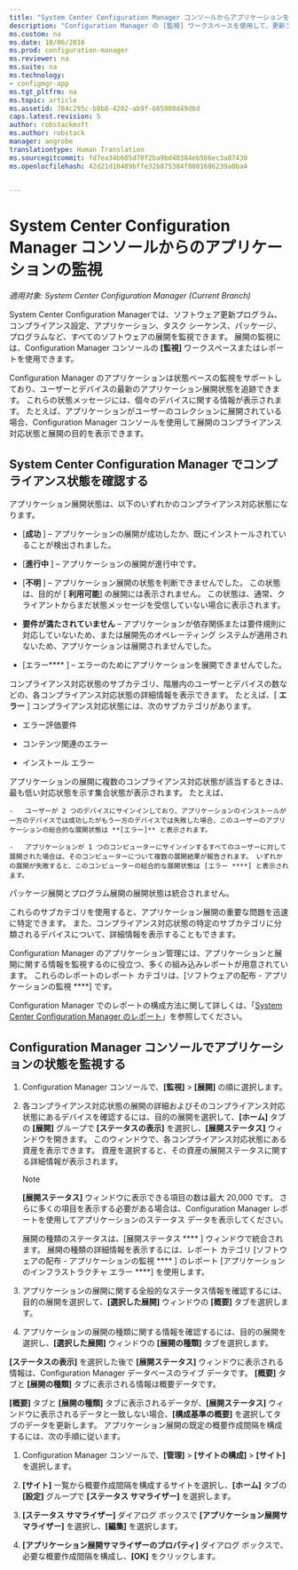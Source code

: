 ```yaml
---
title: "System Center Configuration Manager コンソールからアプリケーションを監視する | Microsoft Docs"
description: "Configuration Manager の [監視] ワークスペースを使用して、更新プログラム、コンプライアンス設定、アプリケーションなどのソフトウェアの展開を監視します。"
ms.custom: na
ms.date: 10/06/2016
ms.prod: configuration-manager
ms.reviewer: na
ms.suite: na
ms.technology:
- configmgr-app
ms.tgt_pltfrm: na
ms.topic: article
ms.assetid: 784c295c-b8b8-4202-ab9f-665908d49d6d
caps.latest.revision: 5
author: robstackmsft
ms.author: robstack
manager: angrobe
translationtype: Human Translation
ms.sourcegitcommit: fd7ea34b605d70f2ba9bd40384eb566ec3a87430
ms.openlocfilehash: 42d21d10489bffe32b875384f8801686239a0ba4


---
```

# <a name="monitor-applications-from-the-system-center-configuration-manager-console"></a>System Center Configuration Manager コンソールからのアプリケーションの監視

*適用対象: System Center Configuration Manager (Current Branch)*


System Center Configuration Managerでは、ソフトウェア更新プログラム、コンプライアンス設定、アプリケーション、タスク シーケンス、パッケージ、プログラムなど、すべてのソフトウェアの展開を監視できます。 展開の監視には、Configuration Manager コンソールの **[監視]** ワークスペースまたはレポートを使用できます。  

 Configuration Manager のアプリケーションは状態ベースの監視をサポートしており、ユーザーとデバイスの最新のアプリケーション展開状態を追跡できます。 これらの状態メッセージには、個々のデバイスに関する情報が表示されます。 たとえば、アプリケーションがユーザーのコレクションに展開されている場合、Configuration Manager コンソールを使用して展開のコンプライアンス対応状態と展開の目的を表示できます。  

## <a name="learn-about-compliance-states-in-system-center-configuration-manager"></a>System Center Configuration Manager でコンプライアンス状態を確認する
 アプリケーション展開状態は、以下のいずれかのコンプライアンス対応状態になります。  

-   [**成功** ] – アプリケーションの展開が成功したか、既にインストールされていることが検出されました。  

-   [**進行中** ] – アプリケーションの展開が進行中です。  

-   [**不明** ] – アプリケーション展開の状態を判断できませんでした。 この状態は、目的が [ **利用可能**] の展開には表示されません。 この状態は、通常、クライアントからまだ状態メッセージを受信していない場合に表示されます。  

-   **要件が満たされていません** – アプリケーションが依存関係または要件規則に対応していないため、または展開先のオペレーティング システムが適用されないため、アプリケーションは展開されませんでした。  

-   [エラー**** ] – エラーのためにアプリケーションを展開できませんでした。  

コンプライアンス対応状態のサブカテゴリ、階層内のユーザーとデバイスの数などの、各コンプライアンス対応状態の詳細情報を表示できます。 たとえば、[ **エラー** ] コンプライアンス対応状態には、次のサブカテゴリがあります。  

-   エラー評価要件  

-   コンテンツ関連のエラー  

-   インストール エラー  

 アプリケーションの展開に複数のコンプライアンス対応状態が該当するときは、最も低い対応状態を示す集合状態が表示されます。 たとえば、  

    -   ユーザーが 2 つのデバイスにサインインしており、アプリケーションのインストールが一方のデバイスでは成功したがもう一方のデバイスでは失敗した場合、このユーザーのアプリケーションの総合的な展開状態は **[エラー]** と表示されます。  

    -   アプリケーションが 1 つのコンピューターにサインインするすべてのユーザーに対して展開された場合は、そのコンピューターについて複数の展開結果が報告されます。 いずれかの展開が失敗すると、このコンピューターの総合的な展開状態は [エラー ****] と表示されます。  

パッケージ展開とプログラム展開の展開状態は統合されません。  

 これらのサブカテゴリを使用すると、アプリケーション展開の重要な問題を迅速に特定できます。 また、コンプライアンス対応状態の特定のサブカテゴリに分類されるデバイスについて、詳細情報を表示することもできます。  

 Configuration Manager のアプリケーション管理には、アプリケーションと展開に関する情報を監視するのに役立つ、多くの組み込みレポートが用意されています。 これらのレポートのレポート カテゴリは、[ソフトウェアの配布 - アプリケーションの監視 ****] です。  

 Configuration Manager でのレポートの構成方法に関して詳しくは、「[System Center Configuration Manager のレポート](../../core/servers/manage/reporting.md)」を参照してください。  

## <a name="monitor-the-state-of-an-application-in-the-configuration-manager-console"></a>Configuration Manager コンソールでアプリケーションの状態を監視する  

1.  Configuration Manager コンソールで、**[監視]** > **[展開]** の順に選択します。  

3.  各コンプライアンス対応状態の展開の詳細およびそのコンプライアンス対応状態にあるデバイスを確認するには、目的の展開を選択して、**[ホーム]** タブの **[展開]** グループで **[ステータスの表示]** を選択し、**[展開ステータス]** ウィンドウを開きます。 このウィンドウで、各コンプライアンス対応状態にある資産を表示できます。 資産を選択すると、その資産の展開ステータスに関する詳細情報が表示されます。  

    > [!NOTE]  
    >  **[展開ステータス]** ウィンドウに表示できる項目の数は最大 20,000 です。 さらに多くの項目を表示する必要がある場合は、Configuration Manager レポートを使用してアプリケーションのステータス データを表示してください。  
    >   
    >  展開の種類のステータスは、[展開ステータス **** ] ウィンドウで統合されます。 展開の種類の詳細情報を表示するには、レポート カテゴリ [ソフトウェアの配布 - アプリケーションの監視 **** ] のレポート [アプリケーションのインフラストラクチャ エラー ****] を使用します。  

4.  アプリケーションの展開に関する全般的なステータス情報を確認するには、目的の展開を選択して、**[選択した展開]** ウィンドウの **[概要]** タブを選択します。  

5.  アプリケーションの展開の種類に関する情報を確認するには、目的の展開を選択し、**[選択した展開]** ウィンドウの **[展開の種類]** タブを選択します。  

**[ステータスの表示]** を選択した後で **[展開ステータス]** ウィンドウに表示される情報は、Configuration Manager データベースのライブ データです。 **[概要]** タブと **[展開の種類]** タブに表示される情報は概要データです。

**[概要]** タブと **[展開の種類]** タブに表示されるデータが、**[展開ステータス]** ウィンドウに表示されるデータと一致しない場合、**[構成基準の概要]** を選択してタブのデータを更新します。 アプリケーション展開の既定の概要作成間隔を構成するには、次の手順に従います。  

1. Configuration Manager コンソールで、**[管理]** > **[サイトの構成]** > **[サイト]** を選択します。

2. **[サイト]** 一覧から概要作成間隔を構成するサイトを選択し、**[ホーム]** タブの **[設定]** グループで **[ステータス サマライザー]** を選択します。

3. **[ステータス サマライザー]** ダイアログ ボックスで **[アプリケーション展開サマライザー]** を選択し、**[編集]** を選択します。  

4. **[アプリケーション展開サマライザーのプロパティ]** ダイアログ ボックスで、必要な概要作成間隔を構成し、**[OK]** をクリックします。  



<!--HONumber=Dec16_HO3-->


